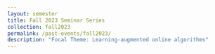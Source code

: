 ```yaml
---
layout: semester
title: Fall 2023 Seminar Series
collection: fall2023
permalink: /past-events/fall2023/
description: "Focal Theme: Learning-augmented online algorithms"
---
```

